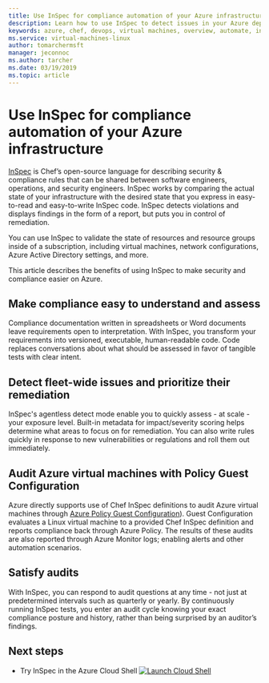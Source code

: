 ```yaml
---
title: Use InSpec for compliance automation of your Azure infrastructure
description: Learn how to use InSpec to detect issues in your Azure deployments
keywords: azure, chef, devops, virtual machines, overview, automate, inspec
ms.service: virtual-machines-linux
author: tomarchermsft
manager: jeconnoc
ms.author: tarcher
ms.date: 03/19/2019
ms.topic: article
---
```


# Use InSpec for compliance automation of your Azure infrastructure

[InSpec](https://www.chef.io/inspec/) is Chef’s open-source language for describing security & compliance rules that can be shared between software engineers, operations, and security engineers. InSpec works by comparing the actual state of your infrastructure with the desired state that you express in easy-to-read and easy-to-write InSpec code. InSpec detects violations and displays findings in the form of a report, but puts you in control of remediation.

You can use InSpec to validate the state of resources and resource groups inside of a subscription, including virtual machines, network configurations, Azure Active Directory settings, and more.

This article describes the benefits of using InSpec to make security and compliance easier on Azure.

## Make compliance easy to understand and assess

Compliance documentation written in spreadsheets or Word documents leave requirements open to interpretation. With InSpec, you transform your requirements into versioned, executable, human-readable code. Code replaces conversations about what should be assessed in favor of tangible tests with clear intent.

## Detect fleet-wide issues and prioritize their remediation

InSpec's agentless detect mode enable you to quickly assess - at scale - your exposure level. Built-in metadata for impact/severity scoring helps determine what areas to focus on for remediation. You can also write rules quickly in response to new vulnerabilities or regulations and roll them out immediately.

## Audit Azure virtual machines with Policy Guest Configuration

Azure directly supports use of Chef InSpec definitions to audit Azure virtual machines through [Azure Policy Guest Configuration](/azure/governance/policy/concepts/guest-configuration.md)). Guest Configuration evaluates a Linux virtual machine to a provided Chef InSpec definition and reports compliance back through Azure Policy. The results of these audits are also reported through Azure Monitor logs; enabling alerts and other automation scenarios.

## Satisfy audits

With InSpec, you can respond to audit questions at any time - not just at predetermined intervals such as quarterly or yearly. By continuously running InSpec tests, you enter an audit cycle knowing your exact compliance posture and history, rather than being surprised by an auditor’s findings.

## Next steps

* Try InSpec in the Azure Cloud Shell
[![Launch Cloud Shell](https://shell.azure.com/images/launchcloudshell.png "Launch Cloud Shell")](https://shell.azure.com)
